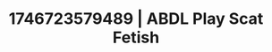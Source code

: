 ---
categories:
- AI-generated
- Naughty expression
- Erotic art direction
- Sensual touch
- Vintage boudoir
- ASMR
- Cosplay
- Hands behind back
image: /assets/images/1746723579489.jpg
layout: post
seo:
  description: Featured content with premium ABDL Play, Scat Fetish. HD images available.
  keywords: ABDL Play, Scat Fetish
  og_image: /assets/images/1746723579489.jpg
  schema_type: VisualArtwork
tags:
- '#1746723579489'
- ABDL Play
- Scat Fetish
title: 1746723579489 | ABDL Play Scat Fetish
---